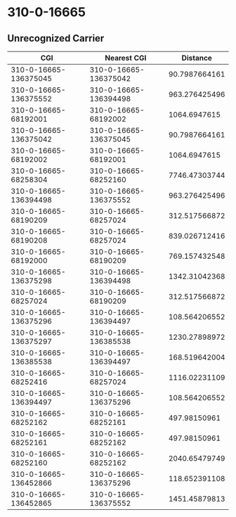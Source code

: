 # 310-0-16665
## Unrecognized Carrier


| CGI | Nearest CGI | Distance |
|-----|-------------|----------|
| 310-0-16665-136375045 | 310-0-16665-136375042 | 90.7987664161 |
| 310-0-16665-136375552 | 310-0-16665-136394498 | 963.276425496 |
| 310-0-16665-68192001 | 310-0-16665-68192002 | 1064.6947615 |
| 310-0-16665-136375042 | 310-0-16665-136375045 | 90.7987664161 |
| 310-0-16665-68192002 | 310-0-16665-68192001 | 1064.6947615 |
| 310-0-16665-68258304 | 310-0-16665-68252160 | 7746.47303744 |
| 310-0-16665-136394498 | 310-0-16665-136375552 | 963.276425496 |
| 310-0-16665-68190209 | 310-0-16665-68257024 | 312.517566872 |
| 310-0-16665-68190208 | 310-0-16665-68257024 | 839.026712416 |
| 310-0-16665-68192000 | 310-0-16665-68190209 | 769.157432548 |
| 310-0-16665-136375298 | 310-0-16665-136394498 | 1342.31042368 |
| 310-0-16665-68257024 | 310-0-16665-68190209 | 312.517566872 |
| 310-0-16665-136375296 | 310-0-16665-136394497 | 108.564206552 |
| 310-0-16665-136375297 | 310-0-16665-136385538 | 1230.27898972 |
| 310-0-16665-136385538 | 310-0-16665-136394497 | 168.519642004 |
| 310-0-16665-68252416 | 310-0-16665-68257024 | 1116.02231109 |
| 310-0-16665-136394497 | 310-0-16665-136375296 | 108.564206552 |
| 310-0-16665-68252162 | 310-0-16665-68252161 | 497.98150961 |
| 310-0-16665-68252161 | 310-0-16665-68252162 | 497.98150961 |
| 310-0-16665-68252160 | 310-0-16665-68252162 | 2040.65479749 |
| 310-0-16665-136452866 | 310-0-16665-136375296 | 118.652391108 |
| 310-0-16665-136452865 | 310-0-16665-136375552 | 1451.45879813 |
